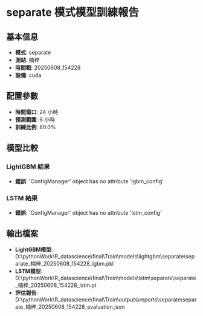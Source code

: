 
# separate 模式模型訓練報告

## 基本信息
- **模式**: separate
- **測站**: 楠梓
- **時間戳**: 20250608_154228
- **設備**: cuda

## 配置參數
- **時間窗口**: 24 小時
- **預測範圍**: 6 小時
- **訓練比例**: 80.0%

## 模型比較

### LightGBM 結果

- **錯誤**: 'ConfigManager' object has no attribute 'lgbm_config'

### LSTM 結果

- **錯誤**: 'ConfigManager' object has no attribute 'lstm_config'


## 輸出檔案
- **LightGBM模型**: D:\pythonWork\R_datascience\final\Train\models\lightgbm\separate\separate_楠梓_20250608_154228_lgbm.pkl
- **LSTM模型**: D:\pythonWork\R_datascience\final\Train\models\lstm\separate\separate_楠梓_20250608_154228_lstm.pt
- **評估報告**: D:\pythonWork\R_datascience\final\Train\outputs\reports\separate\separate_楠梓_20250608_154228_evaluation.json
